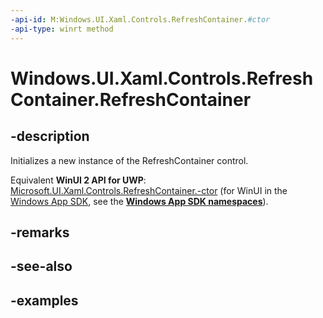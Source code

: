 ```yaml
---
-api-id: M:Windows.UI.Xaml.Controls.RefreshContainer.#ctor
-api-type: winrt method
---
```


<!-- Method syntax.
public RefreshContainer.RefreshContainer()
-->

# Windows.UI.Xaml.Controls.RefreshContainer.RefreshContainer

## -description

Initializes a new instance of the RefreshContainer control.

Equivalent **WinUI 2 API for UWP**: [Microsoft.UI.Xaml.Controls.RefreshContainer.-ctor](/windows/winui/api/microsoft.ui.xaml.controls.refreshcontainer.-ctor) (for WinUI in the [Windows App SDK](/windows/apps/windows-app-sdk/), see the **[Windows App SDK namespaces](/windows/windows-app-sdk/api/winrt/)**).

## -remarks

## -see-also

## -examples


